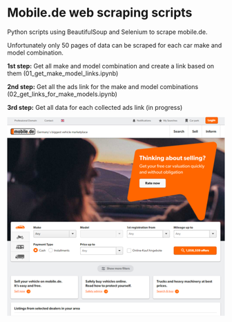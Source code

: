 # Mobile.de web scraping scripts

Python scripts using BeautifulSoup and Selenium to scrape mobile.de.

Unfortunately only 50 pages of data can be scraped for each car make and model combination.

**1st step:** Get all make and model combination and create a link based on them (01_get_make_model_links.ipynb)

**2nd step:** Get all the ads link for the make and model combinations (02_get_links_for_make_models.ipynb)

**3rd step:** Get all data for each collected ads link (in progress)

![](images/mobile_de_landingpage.png)